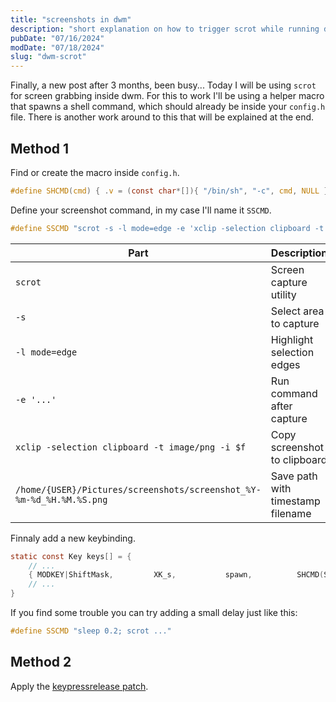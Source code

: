 ```yaml
---
title: "screenshots in dwm"
description: "short explanation on how to trigger scrot while running dwm without patches"
pubDate: "07/16/2024"
modDate: "07/18/2024"
slug: "dwm-scrot"
---
```


Finally, a new post after 3 months, been busy... Today I will be using `scrot` for screen grabbing inside dwm. For this to work I'll be using a helper macro that spawns a shell command, which should already be inside your `config.h` file. There is another work around to this that will be explained at the end.

## Method 1

Find or create the macro inside `config.h`.
```c
#define SHCMD(cmd) { .v = (const char*[]){ "/bin/sh", "-c", cmd, NULL } }
```

Define your screenshot command, in my case I'll name it `SSCMD`.
```c
#define SSCMD "scrot -s -l mode=edge -e 'xclip -selection clipboard -t image/png -i $f' /home/{USER}/Pictures/screenshots/screenshot_%Y-%m-%d_%H.%M.%S.png"
```

| Part | Description |
|------|-------------|
| `scrot` | Screen capture utility |
| `-s` | Select area to capture |
| `-l mode=edge` | Highlight selection edges |
| `-e '...'` | Run command after capture |
| `xclip -selection clipboard -t image/png -i $f` | Copy screenshot to clipboard |
| `/home/{USER}/Pictures/screenshots/screenshot_%Y-%m-%d_%H.%M.%S.png` | Save path with timestamp filename |


Finnaly add a new keybinding.
```c 
static const Key keys[] = {
    // ...
    { MODKEY|ShiftMask,         XK_s,           spawn,          SHCMD(SSCMD) },
    // ...
}
```

If you find some trouble you can try adding a small delay just like this:

```c
#define SSCMD "sleep 0.2; scrot ..."
```
## Method 2

Apply the [keypressrelease patch](https://dwm.suckless.org/patches/keypressrelease/).
